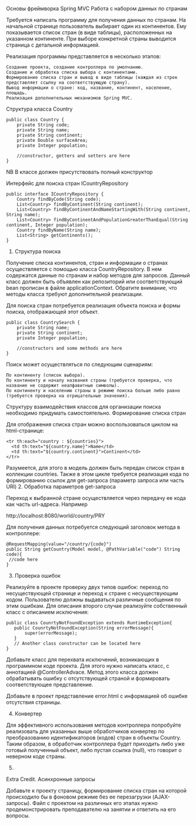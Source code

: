 
Основы фреймворка Spring MVC
Работа с набором данных по странам

Требуется написать программу для получения данных по странам. На начальной странице пользователь выбирает один из континентов. 
Ему показывается список стран (в виде таблицы), расположенных на указанном континенте. При выборе конкретной страны выводится страница с детальной информацией.

Реализация программы представляется в несколько этапов:

    Создание проекта, создание контроллера по умолчанию.
    Создание и обработка списка выбора с континентами.
    Формирование списка стран и вывод в виде таблицы (каждая из строк представляет ссылку на соответствующую страну).
    Вывод информации о стране: код, название, континент, население, площадь.
    Реализация дополнительных механизмов Spring MVC.

Структура класса Country
```
public class Country {
    private String code;
    private String name;
    private String continent;
    private Double surfaceArea;
    private Integer population;

    //constructor, getters and setters are here
}
```
NB В классе должен присутствовать полный конструктор

Интерфейс для поиска стран ICountryRepository
```
public interface ICountryRepository {
    Country findByCode(String code);
    List<Country> findByContinent(String continent);    
    List<Country> findByContinentAndNameStartingWith(String continent, String name);
    List<Country> findByContinentAndPopulationGreaterThanEqual(String continent, Integer population);
    Country findByName(String name);
    List<String> getContinents();    
}
```
1. Структура поиска

Получение списка континентов, стран и информации о странах осуществляется с помощью класса CountryRepository. В нем содержатся данные по странам и набор методов для запросов. Данный класс должен быть объявлен как репозиторий или соответствующий bean прописан в файле applicationContext. Обратите внимание, что методы класса требуют дополнительной реализации.

Для поиска стран потребуется реализация объекта поиска и формы поиска, отображающей этот объект.
```
public class CountrySearch {
    private String name;
    private String continent;
    private Integer population;

    //constructors and some methods are here
}
```
Поиск может осуществляться по следующим сценариям:

    По континенту (список выбора).
    По континенту и началу названия страны (требуется проверка, что название не содержит неалфавитные символы).
    По континенту и населению страны в режиме поиска больше либо равно (требуется проверка на отрицательные значения).

Структуру взаимодействия классов для организации поиска необходимо придумать самостоятельно.
Формирование списка стран

Для отображения списка стран можно воспользоваться циклом на html-странице:
```
<tr th:each="country : ${countries}">
  <td th:text="${country.name}">Name</td>
  <td th:text="${country.continent}">Continent</td>                    
</tr>	
```
Разумеется, для этого в модель должен быть передан список стран в коллекции countries. Также в этом цикле требуется реализация кода по формированию ссылок для get-запроса (параметр запроса или часть URI)
2. Обработка параметров get-запроса

Переход к выбранной стране осуществляется через передачу ее кода как часть url-адреса. Например

http://localhost:8080/world/country/PRY

Для получения данных потребуется следующий заголовок метода в контроллере:
```
@RequestMapping(value="/country/{code}")
public String getCountry(Model model, @PathVariable("code") String code){
 //code here
}
```
3. Проверка ошибок

Реализуйте в проекте проверку двух типов ошибок: переход по несуществующей странице и переход к стране с несуществующим кодом. 
Пользователю должны выдаваться различные сообщения по этим ошибкам. Для описания второго случае реализуйте собственный класс с описанием исключения:

 ```
public class CounrtyNotFoundException extends RuntimeException{
    public CounrtyNotFoundException(String errorMessage){
        super(errorMessage);
    }
    // Another class constructor can be located here 
}
```
Добавьте класс для перехвата исключений, возникающих в программном коде проекта. Для этого нужно написать класс, с аннотацией @ControllerAdvace. 
Метод этого класса должен обрабатывать ошибку с отсутствующей страной и формировать соответствующее представление.

Добавьте в проект представление error.html с информацией об ошибке отсутствия страницы.

4. Конвертер

Для эффективного использования методов контроллера попробуйте реализовать для указанных выше обработчиков конвертер по преобразованию идентификаторов (кодов) стран в объекты Country. 
Таким образом, в обработчик контроллера будет приходить либо уже готовый полученный объект, либо пустая ссылка (null), что говорит о неверном коде страны.

5.
Extra Credit. Асинхронные запросы

Добавьте к проекту страницу, формирование списка стран на которой происходило бы в фоновом режиме без ее перезагрузки (AJAX-запросы).
Файл с проектом на различных его этапах нужно продемонстрировать преподавателю на занятии и ответить на его вопросы.
